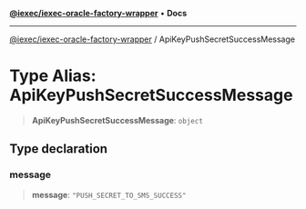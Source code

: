 [**@iexec/iexec-oracle-factory-wrapper**](../README.md) • **Docs**

***

[@iexec/iexec-oracle-factory-wrapper](../globals.md) / ApiKeyPushSecretSuccessMessage

# Type Alias: ApiKeyPushSecretSuccessMessage

> **ApiKeyPushSecretSuccessMessage**: `object`

## Type declaration

### message

> **message**: `"PUSH_SECRET_TO_SMS_SUCCESS"`
